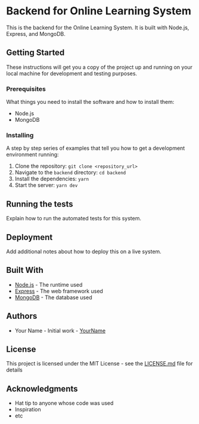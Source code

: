 # Backend for Online Learning System

This is the backend for the Online Learning System. It is built with Node.js, Express, and MongoDB.

## Getting Started

These instructions will get you a copy of the project up and running on your local machine for development and testing purposes.

### Prerequisites

What things you need to install the software and how to install them:

- Node.js
- MongoDB

### Installing

A step by step series of examples that tell you how to get a development environment running:

1. Clone the repository: `git clone <repository_url>`
2. Navigate to the `backend` directory: `cd backend`
3. Install the dependencies: `yarn`
4. Start the server: `yarn dev`

## Running the tests

Explain how to run the automated tests for this system.

## Deployment

Add additional notes about how to deploy this on a live system.

## Built With

- [Node.js](https://nodejs.org/) - The runtime used
- [Express](https://expressjs.com/) - The web framework used
- [MongoDB](https://www.mongodb.com/) - The database used

## Authors

- Your Name - Initial work - [YourName](https://github.com/yourusername)

## License

This project is licensed under the MIT License - see the [LICENSE.md](LICENSE.md) file for details

## Acknowledgments

- Hat tip to anyone whose code was used
- Inspiration
- etc
